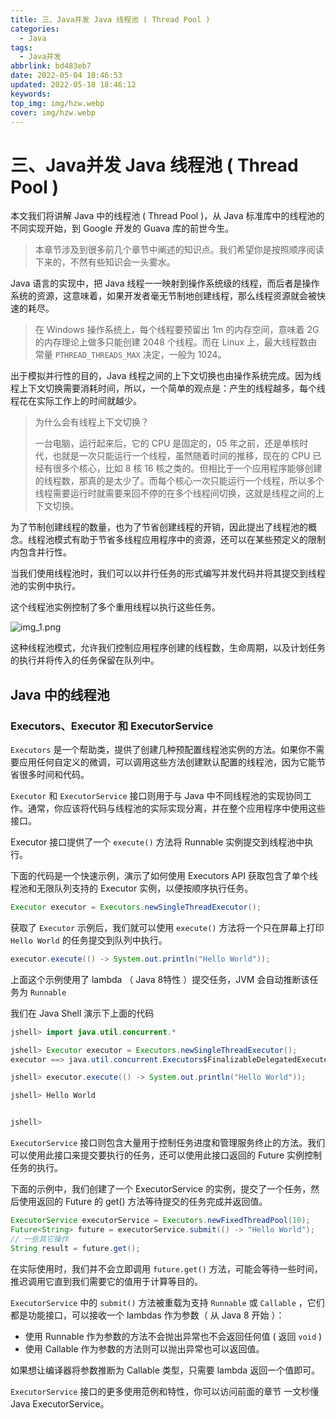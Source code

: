 ```yaml
---
title: 三、Java并发 Java 线程池 ( Thread Pool )
categories:
  - Java
tags:
  - Java并发
abbrlink: bd483eb7
date: 2022-05-04 18:46:53
updated: 2022-05-18 18:46:12
keywords:
top_img: img/hzw.webp
cover: img/hzw.webp
---
```


# 三、Java并发 Java 线程池 ( Thread Pool ) 

本文我们将讲解 Java 中的线程池 ( Thread Pool )，从 Java 标准库中的线程池的不同实现开始，到 Google 开发的 Guava 库的前世今生。

> 本章节涉及到很多前几个章节中阐述的知识点。我们希望你是按照顺序阅读下来的，不然有些知识会一头雾水。

Java 语言的实现中，把 Java 线程一一映射到操作系统级的线程，而后者是操作系统的资源，这意味着，如果开发者毫无节制地创建线程，那么线程资源就会被快速的耗尽。

> 在 Windows 操作系统上，每个线程要预留出 1m 的内存空间，意味着 2G 的内存理论上做多只能创建 2048 个线程。而在 Linux 上，最大线程数由常量 `PTHREAD_THREADS_MAX` 决定，一般为 1024。

出于模拟并行性的目的，Java 线程之间的上下文切换也由操作系统完成。因为线程上下文切换需要消耗时间，所以，一个简单的观点是：产生的线程越多，每个线程花在实际工作上的时间就越少。

> 为什么会有线程上下文切换？
>
> 一台电脑，运行起来后，它的 CPU 是固定的，05 年之前，还是单核时代，也就是一次只能运行一个线程，虽然随着时间的推移，现在的 CPU 已经有很多个核心，比如 8 核 16 核之类的。但相比于一个应用程序能够创建的线程数，那真的是太少了。而每个核心一次只能运行一个线程，所以多个线程需要运行时就需要来回不停的在多个线程间切换，这就是线程之间的上下文切换。

为了节制创建线程的数量，也为了节省创建线程的开销，因此提出了线程池的概念。线程池模式有助于节省多线程应用程序中的资源，还可以在某些预定义的限制内包含并行性。

当我们使用线程池时，我们可以以并行任务的形式编写并发代码并将其提交到线程池的实例中执行。

这个线程池实例控制了多个重用线程以执行这些任务。

![img_1.png](https://s3.uuu.ovh/imgs/2022/05/04/4e8bcdf1df3e7006.png)

这种线程池模式，允许我们控制应用程序创建的线程数，生命周期，以及计划任务的执行并将传入的任务保留在队列中。

## Java 中的线程池

### Executors、Executor 和 ExecutorService

`Executors` 是一个帮助类，提供了创建几种预配置线程池实例的方法。如果你不需要应用任何自定义的微调，可以调用这些方法创建默认配置的线程池，因为它能节省很多时间和代码。

`Executor` 和 `ExecutorService` 接口则用于与 Java 中不同线程池的实现协同工作。通常，你应该将代码与线程池的实际实现分离，并在整个应用程序中使用这些接口。

Executor 接口提供了一个 `execute()` 方法将 Runnable 实例提交到线程池中执行。

下面的代码是一个快速示例，演示了如何使用 Executors API 获取包含了单个线程池和无限队列支持的 Executor 实例，以便按顺序执行任务。

```java
Executor executor = Executors.newSingleThreadExecutor();
```

获取了 `Executor` 示例后，我们就可以使用 `execute()` 方法将一个只在屏幕上打印 `Hello World` 的任务提交到队列中执行。

```java
executor.execute(() -> System.out.println("Hello World"));
```

上面这个示例使用了 lambda （ Java 8特性 ）提交任务，JVM 会自动推断该任务为 `Runnable`

我们在 Java Shell 演示下上面的代码

```java
jshell> import java.util.concurrent.*

jshell> Executor executor = Executors.newSingleThreadExecutor();
executor ==> java.util.concurrent.Executors$FinalizableDelegatedExecutorService@1e127982

jshell> executor.execute(() -> System.out.println("Hello World"));

jshell> Hello World


jshell> 
```

`ExecutorService` 接口则包含大量用于控制任务进度和管理服务终止的方法。我们可以使用此接口来提交要执行的任务，还可以使用此接口返回的 Future 实例控制任务的执行。

下面的示例中，我们创建了一个 ExecutorService 的实例，提交了一个任务，然后使用返回的 Future 的 get() 方法等待提交的任务完成并返回值。

```java
ExecutorService executorService = Executors.newFixedThreadPool(10);
Future<String> future = executorService.submit(() -> "Hello World");
// 一些其它操作
String result = future.get();
```

在实际使用时，我们并不会立即调用 `future.get()` 方法，可能会等待一些时间，推迟调用它直到我们需要它的值用于计算等目的。

`ExecutorService` 中的 `submit()` 方法被重载为支持 `Runnable` 或 `Callable` ，它们都是功能接口，可以接收一个 lambdas 作为参数（ 从 Java 8 开始 ）：

- 使用 Runnable 作为参数的方法不会抛出异常也不会返回任何值 ( 返回 `void` )
- 使用 Callable 作为参数的方法则可以抛出异常也可以返回值。

如果想让编译器将参数推断为 Callable 类型，只需要 lambda 返回一个值即可。

`ExecutorService` 接口的更多使用范例和特性，你可以访问前面的章节 一文秒懂 Java ExecutorService。